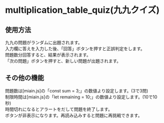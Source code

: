 # multiplication_table_quiz(九九クイズ)  
## 使用方法  
九九の問題がランダムに出題されます。  
入力欄に答えを入力した後、「回答」ボタンを押すと正誤判定をします。  
問題数分回答すると、結果が表示されます。  
「次の問題」ボタンを押すと、新しい問題が出題されます。  

## その他の機能  
問題数は[miain.js]の「const sum = 3;」の数値より設定します。(3で3問)  
制限時間は[miain.js]の「let remaining = 10;」の数値より設定します。(10で10秒)  
時間切れになるとアラートをだして問題を終了します。  
ボタンが非表示になります。再読み込みすると問題に再挑戦できます。